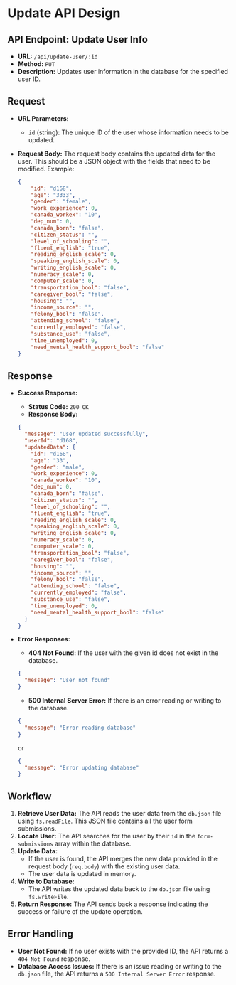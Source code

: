 # Update API Design

## API Endpoint: Update User Info
- **URL:** `/api/update-user/:id`
- **Method:** `PUT`
- **Description:** Updates user information in the database for the specified user ID.

## Request
- **URL Parameters:**
  - `id` (string): The unique ID of the user whose information needs to be updated.

- **Request Body:**
  The request body contains the updated data for the user. This should be a JSON object with the fields that need to be modified. Example:

  ```json
  {
      "id": "d168",
      "age": "3333",
      "gender": "female",
      "work_experience": 0,
      "canada_workex": "10",
      "dep_num": 0,
      "canada_born": "false",
      "citizen_status": "",
      "level_of_schooling": "",
      "fluent_english": "true",
      "reading_english_scale": 0,
      "speaking_english_scale": 0,
      "writing_english_scale": 0,
      "numeracy_scale": 0,
      "computer_scale": 0,
      "transportation_bool": "false",
      "caregiver_bool": "false",
      "housing": "",
      "income_source": "",
      "felony_bool": "false",
      "attending_school": "false",
      "currently_employed": "false",
      "substance_use": "false",
      "time_unemployed": 0,
      "need_mental_health_support_bool": "false"
  }
  ```

## Response
- **Success Response:**
  - **Status Code:** `200 OK`
  - **Response Body:**

  ```json
  {
    "message": "User updated successfully",
    "userId": "d168",
    "updatedData": {
      "id": "d168",
      "age": "33",
      "gender": "male",
      "work_experience": 0,
      "canada_workex": "10",
      "dep_num": 0,
      "canada_born": "false",
      "citizen_status": "",
      "level_of_schooling": "",
      "fluent_english": "true",
      "reading_english_scale": 0,
      "speaking_english_scale": 0,
      "writing_english_scale": 0,
      "numeracy_scale": 0,
      "computer_scale": 0,
      "transportation_bool": "false",
      "caregiver_bool": "false",
      "housing": "",
      "income_source": "",
      "felony_bool": "false",
      "attending_school": "false",
      "currently_employed": "false",
      "substance_use": "false",
      "time_unemployed": 0,
      "need_mental_health_support_bool": "false"
    }
  }
  ```

- **Error Responses:**
  - **404 Not Found:** If the user with the given id does not exist in the database.

  ```json
  {
    "message": "User not found"
  }
  ```

  - **500 Internal Server Error:** If there is an error reading or writing to the database.

  ```json
  {
    "message": "Error reading database"
  }
  ```

  or

  ```json
  {
    "message": "Error updating database"
  }
  ```

## Workflow
1. **Retrieve User Data:** The API reads the user data from the `db.json` file using `fs.readFile`. This JSON file contains all the user form submissions.
2. **Locate User:** The API searches for the user by their `id` in the `form-submissions` array within the database.
3. **Update Data:**
   - If the user is found, the API merges the new data provided in the request body (`req.body`) with the existing user data.
   - The user data is updated in memory.
4. **Write to Database:**
   - The API writes the updated data back to the `db.json` file using `fs.writeFile`.
5. **Return Response:** The API sends back a response indicating the success or failure of the update operation.

## Error Handling
- **User Not Found:** If no user exists with the provided ID, the API returns a `404 Not Found` response.
- **Database Access Issues:** If there is an issue reading or writing to the `db.json` file, the API returns a `500 Internal Server Error` response.
